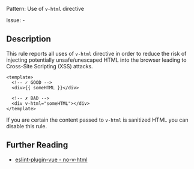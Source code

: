 Pattern: Use of `v-html` directive

Issue: -

## Description

This rule reports all uses of `v-html` directive in order to reduce the risk of injecting potentially unsafe/unescaped HTML into the browser leading to Cross-Site Scripting (XSS) attacks.

<eslint-code-block :rules="{'vue/no-v-html': ['error']}">

```vue
<template>
  <!-- ✓ GOOD -->
  <div>{{ someHTML }}</div>

  <!-- ✗ BAD -->
  <div v-html="someHTML"></div>
</template>
```

</eslint-code-block>

If you are certain the content passed to `v-html` is sanitized HTML you can disable this rule.

## Further Reading

* [eslint-plugin-vue - no-v-html](https://eslint.vuejs.org/rules/no-v-html.html)
